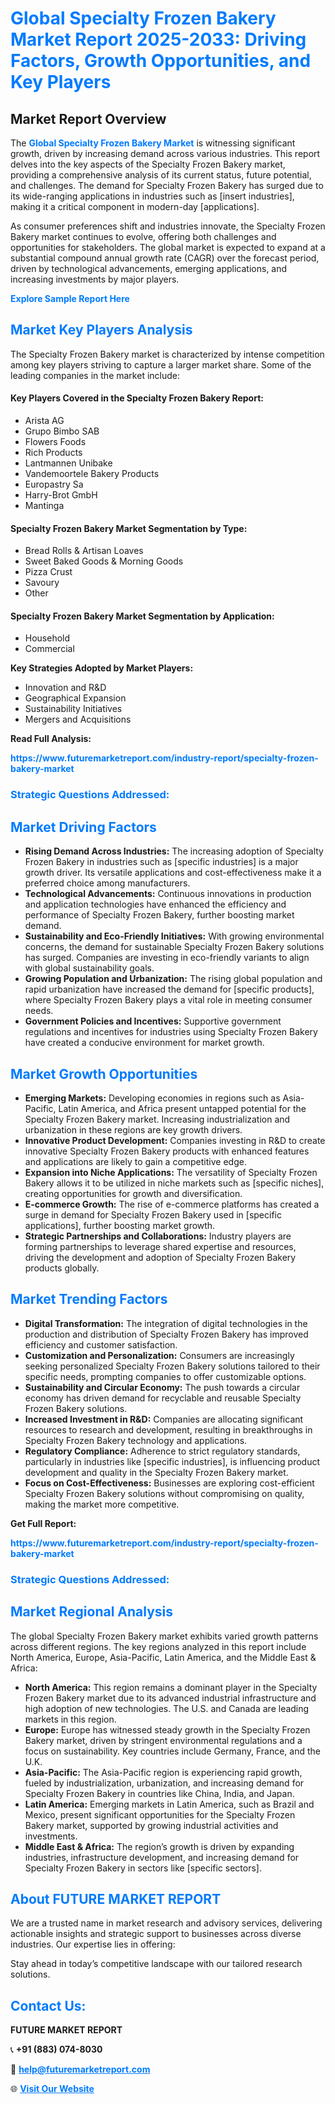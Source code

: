 <h1 style="color: #007BFF;">Global Specialty Frozen Bakery Market Report 2025-2033: Driving Factors, Growth Opportunities, and Key Players</h1>

<section id="overview">
<h2>Market Report Overview</h2>
<p>The <a href="https://www.futuremarketreport.com/industry-report/specialty-frozen-bakery-market" style="color: #007BFF; text-decoration: none;"><strong>Global Specialty Frozen Bakery Market</strong></a> is witnessing significant growth, driven by increasing demand across various industries. This report delves into the key aspects of the Specialty Frozen Bakery market, providing a comprehensive analysis of its current status, future potential, and challenges. The demand for Specialty Frozen Bakery has surged due to its wide-ranging applications in industries such as [insert industries], making it a critical component in modern-day [applications].</p>
<p>As consumer preferences shift and industries innovate, the Specialty Frozen Bakery market continues to evolve, offering both challenges and opportunities for stakeholders. The global market is expected to expand at a substantial compound annual growth rate (CAGR) over the forecast period, driven by technological advancements, emerging applications, and increasing investments by major players.</p>
</section>

<section id="overview">
<p><a href="https://www.futuremarketreport.com/request-sample/reportId=106842" style="color: #007BFF; text-decoration: none;"><strong>Explore Sample Report Here</strong></a></p>
</section>

<section id="key-players">
<h2 style="color: #007BFF;">Market Key Players Analysis</h2>
<p>The Specialty Frozen Bakery market is characterized by intense competition among key players striving to capture a larger market share. Some of the leading companies in the market include:</p>
<h4>Key Players Covered in the Specialty Frozen Bakery Report:</h4>
<ul><li>Arista AG</li><li>Grupo Bimbo SAB</li><li>Flowers Foods</li><li>Rich Products</li><li>Lantmannen Unibake</li><li>Vandemoortele Bakery Products</li><li>Europastry Sa</li><li>Harry-Brot GmbH</li><li>Mantinga</li></ul>
<h4>Specialty Frozen Bakery Market Segmentation by Type:</h4>
<ul><li>Bread Rolls &amp; Artisan Loaves</li><li>Sweet Baked Goods &amp; Morning Goods</li><li>Pizza Crust</li><li>Savoury</li><li>Other</li></ul>

<h4>Specialty Frozen Bakery Market Segmentation by Application:</h4>
<ul><li>Household</li><li>Commercial</li></ul>
<p><strong>Key Strategies Adopted by Market Players:</strong></p>
<ul>
<li>Innovation and R&D</li>
<li>Geographical Expansion</li>
<li>Sustainability Initiatives</li>
<li>Mergers and Acquisitions</li>
</ul>
</section>

<section>
<p><strong>Read Full Analysis: </strong></p><a href="https://www.futuremarketreport.com/industry-report/specialty-frozen-bakery-market" style="color: #007BFF; text-decoration: none;"><strong>https://www.futuremarketreport.com/industry-report/specialty-frozen-bakery-market</strong></a>
<h3 style="color: #007BFF;">Strategic Questions Addressed:</h3>
</section>

<section id="driving-factors">
<h2 style="color: #007BFF;">Market Driving Factors</h2>
<ul>
<li><strong>Rising Demand Across Industries:</strong> The increasing adoption of Specialty Frozen Bakery in industries such as [specific industries] is a major growth driver. Its versatile applications and cost-effectiveness make it a preferred choice among manufacturers.</li>
<li><strong>Technological Advancements:</strong> Continuous innovations in production and application technologies have enhanced the efficiency and performance of Specialty Frozen Bakery, further boosting market demand.</li>
<li><strong>Sustainability and Eco-Friendly Initiatives:</strong> With growing environmental concerns, the demand for sustainable Specialty Frozen Bakery solutions has surged. Companies are investing in eco-friendly variants to align with global sustainability goals.</li>
<li><strong>Growing Population and Urbanization:</strong> The rising global population and rapid urbanization have increased the demand for [specific products], where Specialty Frozen Bakery plays a vital role in meeting consumer needs.</li>
<li><strong>Government Policies and Incentives:</strong> Supportive government regulations and incentives for industries using Specialty Frozen Bakery have created a conducive environment for market growth.</li>
</ul>
</section>

<section id="growth-opportunities">
<h2 style="color: #007BFF;">Market Growth Opportunities</h2>
<ul>
<li><strong>Emerging Markets:</strong> Developing economies in regions such as Asia-Pacific, Latin America, and Africa present untapped potential for the Specialty Frozen Bakery market. Increasing industrialization and urbanization in these regions are key growth drivers.</li>
<li><strong>Innovative Product Development:</strong> Companies investing in R&D to create innovative Specialty Frozen Bakery products with enhanced features and applications are likely to gain a competitive edge.</li>
<li><strong>Expansion into Niche Applications:</strong> The versatility of Specialty Frozen Bakery allows it to be utilized in niche markets such as [specific niches], creating opportunities for growth and diversification.</li>
<li><strong>E-commerce Growth:</strong> The rise of e-commerce platforms has created a surge in demand for Specialty Frozen Bakery used in [specific applications], further boosting market growth.</li>
<li><strong>Strategic Partnerships and Collaborations:</strong> Industry players are forming partnerships to leverage shared expertise and resources, driving the development and adoption of Specialty Frozen Bakery products globally.</li>
</ul>
</section>

<section id="trending-factors">
<h2 style="color: #007BFF;">Market Trending Factors</h2>
<ul>
<li><strong>Digital Transformation:</strong> The integration of digital technologies in the production and distribution of Specialty Frozen Bakery has improved efficiency and customer satisfaction.</li>
<li><strong>Customization and Personalization:</strong> Consumers are increasingly seeking personalized Specialty Frozen Bakery solutions tailored to their specific needs, prompting companies to offer customizable options.</li>
<li><strong>Sustainability and Circular Economy:</strong> The push towards a circular economy has driven demand for recyclable and reusable Specialty Frozen Bakery solutions.</li>
<li><strong>Increased Investment in R&D:</strong> Companies are allocating significant resources to research and development, resulting in breakthroughs in Specialty Frozen Bakery technology and applications.</li>
<li><strong>Regulatory Compliance:</strong> Adherence to strict regulatory standards, particularly in industries like [specific industries], is influencing product development and quality in the Specialty Frozen Bakery market.</li>
<li><strong>Focus on Cost-Effectiveness:</strong> Businesses are exploring cost-efficient Specialty Frozen Bakery solutions without compromising on quality, making the market more competitive.</li>
</ul>
</section>

<section>
<p><strong>Get Full Report: </strong></p><a href="https://www.futuremarketreport.com/industry-report/specialty-frozen-bakery-market" style="color: #007BFF; text-decoration: none;"><strong>https://www.futuremarketreport.com/industry-report/specialty-frozen-bakery-market</strong></a>
<h3 style="color: #007BFF;">Strategic Questions Addressed:</h3>
</section>


<section id="regional-analysis">
<h2 style="color: #007BFF;">Market Regional Analysis</h2>
<p>The global Specialty Frozen Bakery market exhibits varied growth patterns across different regions. The key regions analyzed in this report include North America, Europe, Asia-Pacific, Latin America, and the Middle East & Africa:</p>
<ul>
<li><strong>North America:</strong> This region remains a dominant player in the Specialty Frozen Bakery market due to its advanced industrial infrastructure and high adoption of new technologies. The U.S. and Canada are leading markets in this region.</li>
<li><strong>Europe:</strong> Europe has witnessed steady growth in the Specialty Frozen Bakery market, driven by stringent environmental regulations and a focus on sustainability. Key countries include Germany, France, and the U.K.</li>
<li><strong>Asia-Pacific:</strong> The Asia-Pacific region is experiencing rapid growth, fueled by industrialization, urbanization, and increasing demand for Specialty Frozen Bakery in countries like China, India, and Japan.</li>
<li><strong>Latin America:</strong> Emerging markets in Latin America, such as Brazil and Mexico, present significant opportunities for the Specialty Frozen Bakery market, supported by growing industrial activities and investments.</li>
<li><strong>Middle East & Africa:</strong> The region’s growth is driven by expanding industries, infrastructure development, and increasing demand for Specialty Frozen Bakery in sectors like [specific sectors].</li>
</ul>
</section>

<footer>
<h2 style="color: #007BFF;">About FUTURE MARKET REPORT</h2>
<p>We are a trusted name in market research and advisory services, delivering actionable insights and strategic support to businesses across diverse industries. Our expertise lies in offering:</p>

<p>Stay ahead in today’s competitive landscape with our tailored research solutions.</p>

<h2 style="color: #007BFF;">Contact Us:</h2>
<p><strong>FUTURE MARKET REPORT</strong></p>
<p>📞 <strong>+91 (883) 074-8030</strong></p>
<p>📧 <strong><a href="mailto:help@futuremarketreport.com" style="color: #007BFF;">help@futuremarketreport.com</a></strong></p>
<p>🌐 <strong><a href="https://www.futuremarketreport.com/" style="color: #007BFF;">Visit Our Website</a></strong></p>
</footer>